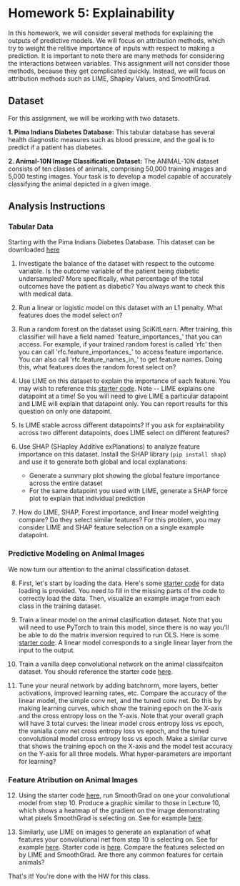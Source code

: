 # Homework 5: Explainability
In this homework, we will consider several methods for explaining the outputs of predictive models. We will focus on attribution methods, which try to weight the relitive importance of inputs with respect to making a prediction. It is important to note there are many methods for considering the interactions between variables. This assignment will not consider those methods, because they get complicated quickly. Instead, we will focus on attribution methods such as LIME, Shapley Values, and SmoothGrad. 




## Dataset

For this assignment, we will be working with two datasets.

**1. Pima Indians Diabetes Database:** This tabular database has several health diagnostic measures such as blood pressure, and the goal is to predict if a patient has diabetes. 

**2. Animal-10N Image Classification Dataset:** The ANIMAL-10N dataset consists of ten classes of animals, comprising 50,000 training images and 5,000 testing images. Your task is to develop a model capable of accurately classifying the animal depicted in a given image. 

## Analysis Instructions

### Tabular Data

Starting with the Pima Indians Diabetes Database. This dataset can be downloaded [here](https://www.kaggle.com/datasets/uciml/pima-indians-diabetes-database)

1. Investigate the balance of the dataset with respect to the outcome variable. Is the outcome variable of the patient being diabetic undersampled? More specifically, what percentage of the total outcomes have the patient as diabetic? You always want to check this with medical data. 

2. Run a linear or logistic model on this dataset with an L1 penalty. What features does the model select on? 

3. Run a random forest on the dataset using SciKitLearn. After training, this classifier will have a field named `feature_importances_' that you can access. For example, if your trained random forest is called 'rfc' then you can call 'rfc.feature_importances_' to access feature importance. You can also call 'rfc.feature_names_in_' to get feature names. Doing this, what features does the random forest select on? 

4. Use LIME on this dataset to explain the importance of each feature. You may wish to reference this [starter code](https://www.kaggle.com/code/prashant111/explain-your-model-predictions-with-lime). Note -- LIME explains one datapoint at a time! So you will need to give LIME a particular datapoint and LIME will explain that datapoint only. You can report results for this question on only one datapoint. 

5. Is LIME stable across different datapoints? If you ask for explainability across two different datapoints, does LIME select on different features? 

6. Use SHAP (SHapley Additive exPlanations) to analyze feature importance on this dataset. Install the SHAP library (`pip install shap`) and use it to generate both global and local explanations:
   - Generate a summary plot showing the global feature importance across the entire dataset
   - For the same datapoint you used with LIME, generate a SHAP force plot to explain that individual prediction

7. How do LIME, SHAP, Forest importance, and linear model weighting compare? Do they select similar features? For this problem, you may consider LIME and SHAP feature selection on a single example datapoint.

### Predictive Modeling on Animal Images

We now turn our attention to the animal classification dataset. 

8. First, let's start by loading the data. Here's some [starter code](https://github.com/bstadie/STAT_415_Spring_2025/blob/main/homework-4/data_loader.py) for data loading is provided. You need to fill in the missing parts of the code to correctly load the data. Then, visualize an example image from each class in the training dataset.

9. Train a linear model on the animal clasification dataset. Note that you will need to use PyTorch to train this model, since there is no way you'll be able to do the matrix inversion required to run OLS. Here is some [starter code](https://github.com/yunjey/pytorch-tutorial/blob/master/tutorials/01-basics/linear_regression/main.py). A linear model corresponds to a single linear layer from the input to the output.

10. Train a vanilla deep convolutional network on the animal classifcaiton dataset. You should reference the starter code [here](https://github.com/bstadie/STAT_415_Spring_2025/blob/main/homework-4/nn_models.py#L50). 

11. Tune your neural network by adding batchnorm, more layers, better activations, improved learning rates, etc. Compare the accuracy of the linear model, the simple conv net, and the tuned conv net. Do this by making learning curves, which show the training epoch on the X-axis and the cross entropy loss on the Y-axis. Note that your overall graph will have 3 total curves: the linear model cross entropy loss vs epoch, the vanialla conv net cross entropy loss vs epoch, and the tuned convolutional model cross entropy loss vs epoch. Make a similar curve that shows the training epoch on the X-axis and the model test accuracy on the Y-axis for all three models. What hyper-parameters are important for learning?


### Feature Atribution on Animal Images

12. Using the starter code [here](https://github.com/bstadie/STAT_415_Spring_2025/blob/main/homework-4/smooth_grad.py), run SmoothGrad on one your convolutional model from step 10. Produce a graphic similar to those in Lecture 10, which shows a heatmap of the gradient on the image demonstrating what pixels SmoothGrad is selecting on. See for example [here](https://www.semanticscholar.org/paper/SmoothGrad%3A-removing-noise-by-adding-noise-Smilkov-Thorat/f538dca4def5167a32fbc12107b69a05f0c9d832/figure/2).

13. Similarly, use LIME on images to generate an explanation of what features your convolutional net from step 10 is selecting on. See for example [here](https://raw.githubusercontent.com/marcotcr/lime/master/doc/images/images.png). Starter code is [here](https://github.com/bstadie/STAT_415_Spring_2025/blob/main/homework-4/LIME.py). Compare the features selected on by LIME and SmoothGrad. Are there any common features for certain animals? 

That's it! You're done with the HW for this class.
